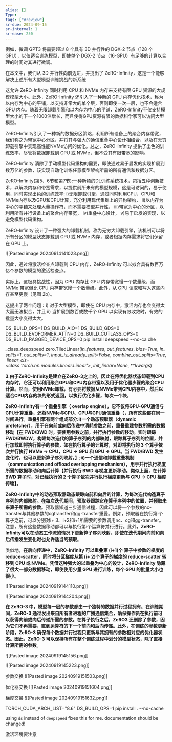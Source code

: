 ```yaml
---
alias: []
Type: 
tags: ["#review"]
sr-due: 2024-09-15
sr-interval: 1
sr-ease: 250
---
```


例如，微调 GPT3 将需要超过 8 个具有 3D 并行性的 DGX-2 节点（128 个 GPU），以仅适合训练模型，即使单个 DGX-2 节点（16-GPU）有足够的计算以合理的时间对其进行微调。

在本文中，我们从 3D 并行性向前迈进，并提出了 ZeRO-Infinity，这是一个能够解决上述所有大型模型训练挑战的新系统

这允许 ZeRO-Infinity 同时利用 CPU 和 NVMe 内存来支持有限 GPU 资源的大规模模型大小。此外，ZeRO-Infinity 还引入了一种新的 GPU 内存优化技术，称为以内存为中心的平铺，以支持非常大的单个层，否则即使一次一层，也不会适合 GPU 内存。随着无限卸载引擎和以内存为中心的平铺，ZeRO-Infinity不仅支持模型大小的下一个1000倍增长，而且使得GPU资源有限的数据科学家可以访问大型模型。

ZeRO-Infinity引入了一种新的数据分区策略，利用所有设备上的聚合内存带宽，我们称之为带宽中心分区，并将其与强大的通信重叠中心设计相结合，以及在无穷卸载引擎中实现高性能NVMe访问的优化。总之，ZeRO-Infinity 提供了出色的训练效率，尽管将数据卸载到 CPU 或 NVMe，但不受其有限带宽的影响。

ZeRO-Infinity 消除了手动模型代码重构的需要，即使通过易于启发的实现扩展到数万亿的参数，该实现自动化训练任意模型架构所需的所有通信和数据分区。

ZeRO-Infinity(第5、6节和第7节):一种新颖的DL训练系统技术，包括五种创新技术，以解决内存和带宽需求，以提供前所未有的模型规模，这是可访问的，易于使用，同时实现出色的训练效率:
i)无限卸载引擎，通过同时利用GPU、CPU和NVMe内存以及GPU和CPU计算，充分利用现代集群上的异构架构，
ii)以内存为中心的平铺来处理大量操作符，而不需要模型并行性，
iii)带宽为中心的分区，以利用所有并行设备上的聚合内存带宽，
iv)重叠中心设计，
v)易于启发的实现，以避免模型代码重构。


ZeRO-Infinity 设计了一种强大的卸载机制，称为无穷大卸载引擎，该机制可以将所有分区的模型状态卸载到 CPU 或 NVMe 内存，或者根据内存需求将它们保留在 GPU 上。

![[Pasted image 20240914141023.png]]

因此，通过将激活检查点卸载到 CPU 内存，ZeRO-Infinity 可以拟合具有数百万亿个参数的模型的激活检查点。

实际上，这极具挑战性，因为 CPU 内存比 GPU 内存带宽慢一个数量级，而 NVMe 带宽但比 CPU 内存带宽慢一个数量级。此外，从 GPU 读取和写入这些内存甚至更慢（见图 2b）。

这提出了两个问题：i) 对于大型模型，即使在 CPU 内存中，激活内存也会变得太大而无法拟合，并且 ii) 当扩展到数百或数千个 GPU 以实现有效收敛时，有效的批量大小变得太大。


DS_BUILD_OPS=1 DS_BUILD_AIO=1 DS_BUILD_GDS=0 DS_BUILD_EVOFORMER_ATTN=0  DS_BUILD_CUTLASS_OPS=0 DS_BUILD_RAGGED_DEVICE_OPS=0 pip install deepspeed --no-ca
che


_class_deepspeed.zero.TiledLinear(_in_features_, _out_features_, _bias=True_, _in_splits=1_, _out_splits=1_, _input_is_already_split=False_, _combine_out_splits=True_, _linear_cls=<class 'torch.nn.modules.linear.Linear'>_, _init_linear=None_, _**kwargs_)

**3.由于ZeRO-Infinity是建立在ZeRO-3之上的，因此在将优化器状态卸载到CPU内存时，它还可以利用聚合GPU和CPU内存带宽以及用于优化器步骤的聚合CPU计算**。然而，**使用NVMe卸载**，有必要**将数据从NVMe带到CPU内存中，然后以适合CPU内存的块的形式返回，以执行优化步骤，每次一个块**。

**ZeRO-Infinity有一个重叠引擎（** **overlap engine），它不仅将GPU-GPU通信与GPU计算重叠，还将NVMe与CPU、CPU与GPU通信重叠（，所有这些都在同一时间进行**。**重叠引擎有两个组成部分:i)一个动态预取器（dynamic prefetcher），用于在向前或向后传递中消耗参数之前，重叠重建参数所需的数据移动【在 FWD/BWD 时，要使用参数之前，并行执行参数的移动。实时跟踪 FWD/BWDW，构建每次迭代的算子序列的内部映射，跟踪算子序列的位置，并行加载即将执行算子的参数，如在执行算子的计算时，对即将执行的 3 个算子依次并行执行 NVMe → CPU，CPU → GPU 和 GPU → GPU。当 FWD/BWD 发生变化时，也可以更新算子序列映射。】;ii)一个通信和卸载重叠机制（communication and offload overlapping mechanism），用于并行执行梯度所需的数据移动和向后计算【并行执行 BWD 与梯度更新移动。类似上面，在计算 BWD 算子时，对已经执行的 2 个算子依次并行执行梯度更新与 GPU → CPU 梯度传输】。**


**ZeRO-Infinity中的动态预取器动态跟踪向前和向后的计算，为每次迭代构造算子序列的内部映射。在每次迭代期间，预取器跟踪它在算子序列中的位置，并预取未来算子所需的参数**。预取器知道三步通信过程，因此可以将一个参数的nc-transfer与其他参数的cgtransfer和gg-transfer重叠。例如，预取器在执行第i个算子之前，可以分别对i+ 3、i+2和i+1所需要的参数调用nc、cg和gg-transfer。注意，所有这些数据移动都可以与执行第i个运算符并行进行。此外，**ZeRO-Infinity可以在动态工作流的情况下更新算子序列映射，即使在迭代期间向前和向后传播发生变化时也允许适当的预取**。

类似地，**在后向传递中，ZeRO-Infinity 可以重叠第 (i+1)个 算子中参数的梯度的 reduce-scatter，同时将分区梯度从第 (i+ 2)个算子的梯度的 reduce-scatter 转移到 CPU 或 NVMe。凭借这种强大的以重叠为中心的设计，ZeRO-Infinity 隐藏了很大一部分数据移动，即使使用少量 GPU 进行训练，每个 GPU 的批量大小也很小**。

![[Pasted image 20240919144110.png]]

![[Pasted image 20240919144204.png]]

**在 ZeRO-3 中，模型每一层的参数都由一个独特的数据并行过程拥有**。**在训练期间，ZeRO-3 通过发出来自所有者进程的广播通信集合，确保操作员在执行前可以获得向前或向后传递所需的参数。在算子执行之后，ZeRO3 还删除了参数，因为它们不再需要，直到运算符的下一个前向和后向传递。此外，在训练的参数更新阶段，ZeRO-3 确保每个数据并行过程只更新与其拥有的参数相对应的优化器状态。因此，ZeRO-3 可以保持所有在整个训练过程中划分的模型状态，除了直接计算所需的参数**。

![[Pasted image 20240919145156.png]]


![[Pasted image 20240919145223.png]]


参数交换
![[Pasted image 20240919151503.png]]


优化器交换
![[Pasted image 20240919151604.png]]

梯度交换
![[Pasted image 20240919151632.png]]


 TORCH_CUDA_ARCH_LIST="8.6" DS_BUILD_OPS=1 pip install . --no-cache

using `ds` instead of `deepspeed` fixes this for me. documentation should be changed!


激活环境要注意